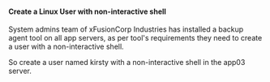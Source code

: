 #### Create a Linux User with non-interactive shell

System admins team of xFusionCorp Industries has installed a backup agent tool on all app servers, as per tool's requirements they need to create a user with a non-interactive shell.


So create a user named kirsty with a non-interactive shell in the app03 server.
